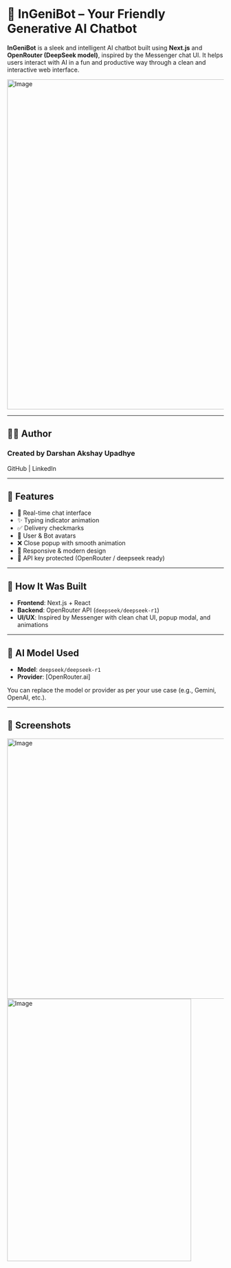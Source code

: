 # 🤖 InGeniBot – Your Friendly Generative AI Chatbot

**InGeniBot** is a sleek and intelligent AI chatbot built using **Next.js** and **OpenRouter (DeepSeek model)**, inspired by the Messenger chat UI. It helps users interact with AI in a fun and productive way through a clean and interactive web interface.

<img width="1023" height="767" alt="Image" src="https://github.com/user-attachments/assets/27a00844-d863-4c86-a166-51e7b054a539" />

---

## 👨‍💻 Author
### Created by Darshan Akshay Upadhye
GitHub | LinkedIn

---

## 🚀 Features

- 💬 Real-time chat interface
- ✨ Typing indicator animation
- ✅ Delivery checkmarks
- 👤 User & Bot avatars
- ❌ Close popup with smooth animation
- 📱 Responsive & modern design
- 🔐 API key protected (OpenRouter / deepseek ready)

---

## 🔧 How It Was Built

- **Frontend**: Next.js + React
- **Backend**: OpenRouter API (`deepseek/deepseek-r1`)
- **UI/UX**: Inspired by Messenger with clean chat UI, popup modal, and animations

---

## 🧠 AI Model Used

- **Model**: `deepseek/deepseek-r1`
- **Provider**: [OpenRouter.ai]

You can replace the model or provider as per your use case (e.g., Gemini, OpenAI, etc.).

---

## 📸 Screenshots

<img width="631" height="605" alt="Image" src="https://github.com/user-attachments/assets/31fc0099-b241-42d9-8300-c1c0cd75d4a1" />

<img width="428" height="610" alt="Image" src="https://github.com/user-attachments/assets/9547738f-7fc5-4933-a1ab-eeb197751fbd" />
